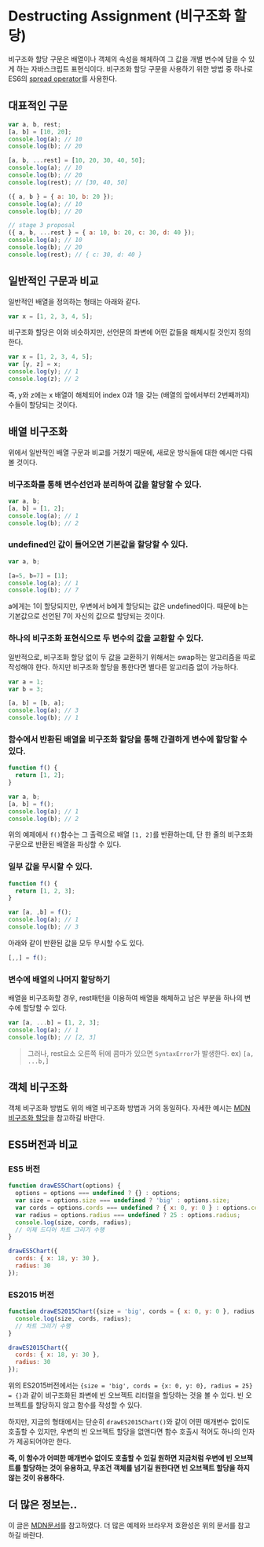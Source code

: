 # Destructing Assignment (비구조화 할당)
비구조화 할당 구문은 배열이나 객체의 속성을 해체하여 그 값을 개별 변수에 담을 수 있게 하는 자바스크립트 표현식이다.
비구조화 할당 구문을 사용하기 위한 방법 중 하나로 ES6의 [spread operator](https://github.com/sunghyunjo/TIL/blob/master/javascript/ES6%20Spread%20operator.md)를 사용한다. 

## 대표적인 구문
```js
var a, b, rest;
[a, b] = [10, 20];
console.log(a); // 10
console.log(b); // 20

[a, b, ...rest] = [10, 20, 30, 40, 50];
console.log(a); // 10
console.log(b); // 20
console.log(rest); // [30, 40, 50]

({ a, b } = { a: 10, b: 20 });
console.log(a); // 10
console.log(b); // 20

// stage 3 proposal
({ a, b, ...rest } = { a: 10, b: 20, c: 30, d: 40 });
console.log(a); // 10
console.log(b); // 20
console.log(rest); // { c: 30, d: 40 }
```

  
    
## 일반적인 구문과 비교
일반적인 배열을 정의하는 형태는 아래와 같다.
```js
var x = [1, 2, 3, 4, 5];
```

비구조화 할당은 이와 비슷하지만, 선언문의 좌변에 어떤 값들을 해체시킬 것인지 정의한다.
```js
var x = [1, 2, 3, 4, 5];
var [y, z] = x;
console.log(y); // 1
console.log(z); // 2
```
즉, y와 z에는 x 배열이 해체되어 index 0과 1을 갖는 (배열의 앞에서부터 2번째까지)수들이 할당되는 것이다.


## 배열 비구조화
위에서 일반적인 배열 구문과 비교를 거쳤기 때문에, 새로운 방식들에 대한 예시만 다뤄볼 것이다.

### 비구조화를 통해 변수선언과 분리하여 값을 할당할 수 있다.
```js
var a, b;
[a, b] = [1, 2];
console.log(a); // 1
console.log(b); // 2
```

### undefined인 값이 들어오면 기본값을 할당할 수 있다.
```js
var a, b;

[a=5, b=7] = [1];
console.log(a); // 1
console.log(b); // 7
```
a에게는 1이 할당되지만, 우변에서 b에게 할당되는 값은 undefined이다.
때문에 b는 기본값으로 선언된 7이 자신의 값으로 할당되는 것이다.

### 하나의 비구조화 표현식으로 두 변수의 값을 교환할 수 있다.
일반적으로, 비구조화 할당 없이 두 값을 교환하기 위해서는 swap하는 알고리즘을 따로 작성해야 한다.
하지만 비구조화 할당을 통한다면 별다른 알고리즘 없이 가능하다.
```js
var a = 1;
var b = 3;

[a, b] = [b, a];
console.log(a); // 3
console.log(b); // 1
```

### 함수에서 반환된 배열을 비구조화 할당을 통해 간결하게 변수에 할당할 수 있다.
```js
function f() {
  return [1, 2];
}

var a, b;
[a, b] = f();
console.log(a); // 1
console.log(b); // 2
```
위의 예제에서 `f()`함수는 그 출력으로 배열 `[1, 2]`를 반환하는데, 단 한 줄의 비구조화 구문으로 반환된 배열을 파싱할 수 있다.

### 일부 값을 무시할 수 있다.
```js
function f() {
  return [1, 2, 3];
}

var [a, ,b] = f();
console.log(a); // 1
console.log(b); // 3
```
아래와 같이 반환된 값을 모두 무시할 수도 있다.
```js
[,,] = f();
```

### 변수에 배열의 나머지 할당하기
배열을 비구조화할 경우, rest패턴을 이용하여 배열을 해체하고 남은 부분을 하나의 변수에 할당할 수 있다.
```js
var [a, ...b] = [1, 2, 3];
console.log(a); // 1
console.log(b); // [2, 3]
```
> 그러나, rest요소 오른쪽 뒤에 콤마가 있으면 `SyntaxError`가 발생한다. ex) `[a, ...b,]`


## 객체 비구조화
객체 비구조화 방법도 위의 배열 비구조화 방법과 거의 동일하다. 
자세한 예시는 [MDN비구조화 할당](https://developer.mozilla.org/ko/docs/Web/JavaScript/Reference/Operators/Destructuring_assignment)을 참고하길 바란다.

## ES5버전과 비교
### ES5 버전
```js
function drawES5Chart(options) {
  options = options === undefined ? {} : options;
  var size = options.size === undefined ? 'big' : options.size;
  var cords = options.cords === undefined ? { x: 0, y: 0 } : options.cords;
  var radius = options.radius === undefined ? 25 : options.radius;
  console.log(size, cords, radius);
  // 이제 드디어 차트 그리기 수행
}

drawES5Chart({
  cords: { x: 18, y: 30 },
  radius: 30
});
```

### ES2015 버전
```js
function drawES2015Chart({size = 'big', cords = { x: 0, y: 0 }, radius = 25} = {}) {
  console.log(size, cords, radius);
  // 차트 그리기 수행
}

drawES2015Chart({
  cords: { x: 18, y: 30 },
  radius: 30
});
```
위의 ES2015버전에서는 `{size = 'big', cords = {x: 0, y: 0}, radius = 25} = {}`과 같이 비구조화된 좌변에 빈 오브젝트 리터럴을 할당하는 것을 볼 수 있다.
빈 오브젝트를 할당하지 않고 함수를 작성할 수 있다. 

하지만, 지금의 형태에서는 단순히 `drawES2015Chart()`와 같이 어떤 매개변수 없이도 호출할 수 있지만,
우변의 빈 오브젝트 할당을 없앤다면 함수 호출시 적어도 하나의 인자가 제공되어야만 한다.

**즉, 이 함수가 어떠한 매개변수 없이도 호출할 수 있길 원하면 지금처럼 우변에 빈 오브젝트를 할당하는 것이 유용하고, 무조건 객체를 넘기길 원한다면 빈 오브젝트 할당을 하지 않는 것이 유용하다.**


## 더 많은 정보는..
이 글은 [MDN문서](https://developer.mozilla.org/ko/docs/Web/JavaScript/Reference/Operators/Destructuring_assignment)를 참고하였다.
더 많은 예제와 브라우저 호환성은 위의 문서를 참고하길 바란다.


